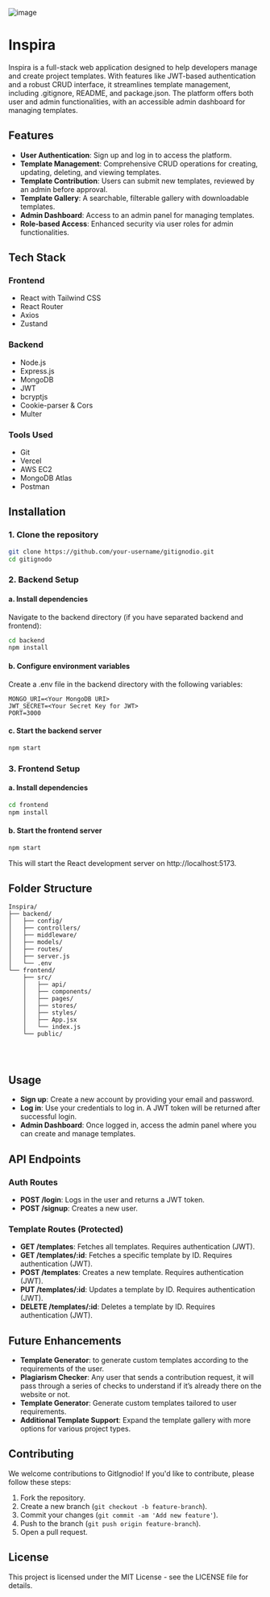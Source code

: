 ![image](https://github.com/user-attachments/assets/6accc5ab-ed27-46d0-a8d9-38b9b4e71945)

# Inspira

Inspira is a full-stack web application designed to help developers manage and create project templates. With features like JWT-based authentication and a robust CRUD interface, it streamlines template management, including .gitignore, README, and package.json. The platform offers both user and admin functionalities, with an accessible admin dashboard for managing templates.

## Features

- **User Authentication**: Sign up and log in to access the platform.
- **Template Management**: Comprehensive CRUD operations for creating, updating, deleting, and viewing templates.
- **Template Contribution**: Users can submit new templates, reviewed by an admin before approval.
- **Template Gallery**: A searchable, filterable gallery with downloadable templates.
- **Admin Dashboard**: Access to an admin panel for managing templates.
- **Role-based Access**: Enhanced security via user roles for admin functionalities.

## Tech Stack

### Frontend
- React with Tailwind CSS
- React Router
- Axios
- Zustand
  
### Backend
- Node.js
- Express.js
- MongoDB
- JWT
- bcryptjs
- Cookie-parser & Cors
- Multer

### Tools Used
- Git
- Vercel
- AWS EC2
- MongoDB Atlas
- Postman
  

## Installation

### 1. Clone the repository

```bash
git clone https://github.com/your-username/gitignodio.git
cd gitignodo
```

### 2. Backend Setup

#### a. Install dependencies

Navigate to the backend directory (if you have separated backend and frontend):

```bash
cd backend
npm install
```

#### b. Configure environment variables

Create a .env file in the backend directory with the following variables:

```env
MONGO_URI=<Your MongoDB URI>
JWT_SECRET=<Your Secret Key for JWT>
PORT=3000
```

#### c. Start the backend server

```bash
npm start
```

### 3. Frontend Setup

#### a. Install dependencies

```bash
cd frontend
npm install
```

#### b. Start the frontend server

```bash
npm start
```

This will start the React development server on http://localhost:5173.

## Folder Structure
```
Inspira/
├── backend/
│   ├── config/
│   ├── controllers/
│   ├── middleware/
│   ├── models/
│   ├── routes/
│   ├── server.js
│   └── .env
└── frontend/
    ├── src/
    │   ├── api/
    │   ├── components/
    │   ├── pages/
    │   ├── stores/
    │   ├── styles/
    │   ├── App.jsx
    │   └── index.js
    └── public/




```

## Usage

- **Sign up**: Create a new account by providing your email and password.
- **Log in**: Use your credentials to log in. A JWT token will be returned after successful login.
- **Admin Dashboard**: Once logged in, access the admin panel where you can create and manage templates.

## API Endpoints

### Auth Routes

- **POST /login**: Logs in the user and returns a JWT token.
- **POST /signup**: Creates a new user.

### Template Routes (Protected)

- **GET /templates**: Fetches all templates. Requires authentication (JWT).
- **GET /templates/:id**: Fetches a specific template by ID. Requires authentication (JWT).
- **POST /templates**: Creates a new template. Requires authentication (JWT).
- **PUT /templates/:id**: Updates a template by ID. Requires authentication (JWT).
- **DELETE /templates/:id**: Deletes a template by ID. Requires authentication (JWT).

## Future Enhancements

- **Template Generator**: to generate custom templates according to the requirements of the 
user.
- **Plagiarism Checker**: Any user that sends a contribution request, it will pass through a series of checks to understand if it’s already there on the website or not.
- **Template Generator**: Generate custom templates tailored to user requirements.
- **Additional Template Support**: Expand the template gallery with more options for various project types.


## Contributing

We welcome contributions to GitIgnodio! If you'd like to contribute, please follow these steps:

1. Fork the repository.
2. Create a new branch (`git checkout -b feature-branch`).
3. Commit your changes (`git commit -am 'Add new feature'`).
4. Push to the branch (`git push origin feature-branch`).
5. Open a pull request.

## License

This project is licensed under the MIT License - see the LICENSE file for details.
